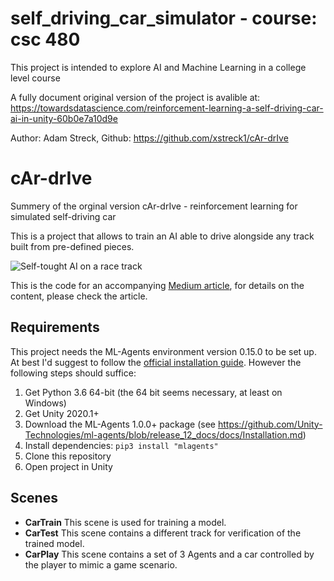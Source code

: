 # self_driving_car_simulator - course: csc 480
This project is intended to explore AI and Machine Learning in a college level course

A fully document original version of the project is avalible at:
https://towardsdatascience.com/reinforcement-learning-a-self-driving-car-ai-in-unity-60b0e7a10d9e

Author: Adam Streck, 
Github: https://github.com/xstreck1/cAr-drIve

# cAr-drIve
Summery of the orginal version
cAr-drIve - reinforcement learning for simulated self-driving car

This is a project that allows to train an AI able to drive alongside any track built from pre-defined pieces.

![Self-tought AI on a race track](https://miro.medium.com/max/800/1*IkRIQavCAPI96PH3XE36xQ.gif)

This is the code for an accompanying [Medium article](http://medium.com/p/60b0e7a10d9e), for details on the content, please check the article.

## Requirements
This project needs the ML-Agents environment version 0.15.0 to be set up. At best I'd suggest to follow the [official installation guide](https://github.com/Unity-Technologies/ml-agents/blob/master/docs/Installation.md). However the following steps should suffice:

1. Get Python 3.6 64-bit (the 64 bit seems necessary, at least on Windows)
2. Get Unity 2020.1+
3. Download the ML-Agents 1.0.0+ package (see https://github.com/Unity-Technologies/ml-agents/blob/release_12_docs/docs/Installation.md)
4. Install dependencies: `pip3 install "mlagents"`
5. Clone this repository
6. Open project in Unity

## Scenes
* **CarTrain** This scene is used for training a model.  
* **CarTest** This scene contains a different track for verification of the trained model.  
* **CarPlay** This scene contains a set of 3 Agents and a car controlled by the player to mimic a game scenario.  
